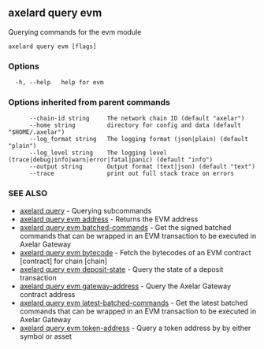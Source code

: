## axelard query evm

Querying commands for the evm module

```
axelard query evm [flags]
```

### Options

```
  -h, --help   help for evm
```

### Options inherited from parent commands

```
      --chain-id string     The network chain ID (default "axelar")
      --home string         directory for config and data (default "$HOME/.axelar")
      --log_format string   The logging format (json|plain) (default "plain")
      --log_level string    The logging level (trace|debug|info|warn|error|fatal|panic) (default "info")
      --output string       Output format (text|json) (default "text")
      --trace               print out full stack trace on errors
```

### SEE ALSO

- [axelard query](axelard_query.md)	 - Querying subcommands
- [axelard query evm address](axelard_query_evm_address.md)	 - Returns the EVM address
- [axelard query evm batched-commands](axelard_query_evm_batched-commands.md)	 - Get the signed batched commands that can be wrapped in an EVM transaction to be executed in Axelar Gateway
- [axelard query evm bytecode](axelard_query_evm_bytecode.md)	 - Fetch the bytecodes of an EVM contract \[contract\] for chain \[chain\]
- [axelard query evm deposit-state](axelard_query_evm_deposit-state.md)	 - Query the state of a deposit transaction
- [axelard query evm gateway-address](axelard_query_evm_gateway-address.md)	 - Query the Axelar Gateway contract address
- [axelard query evm latest-batched-commands](axelard_query_evm_latest-batched-commands.md)	 - Get the latest batched commands that can be wrapped in an EVM transaction to be executed in Axelar Gateway
- [axelard query evm token-address](axelard_query_evm_token-address.md)	 - Query a token address by by either symbol or asset
